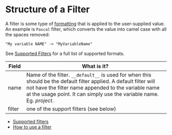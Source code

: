 # Structure of a Filter

A filter is some type of [formatting](defining-a-template/filters/supported-filters.md) that is applied to the user-supplied value. An example is `Pascal` filter, which converts the value into camel case with all the spaces removed:

`"My variable NAME" -> "MyVariableName"`

See [Supported Filters](defining-a-template/filters/supported-filters.md) for a full list of supported formats.

| Field | What is it? |
| ----- | ---------- |
| name| Name of the filter. `__default__` is used for when this should be the default filter applied. A default filter will not have the filter name appended to the variable name at the usage point. It can simply use the variable name. Eg. $project$. |
| filter | one of the support filters (see below) |

- [Supported filters](defining-a-template/filters/supported-filters.md)
- [How to use a filter](defining-a-template/filters/how-to-use-a-filter.md)

